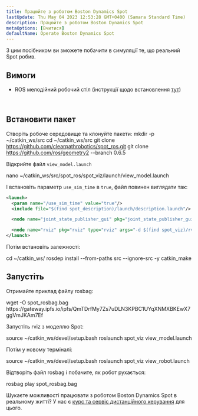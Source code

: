 ```yaml
---
title: Працюйте з роботом Boston Dynamics Spot
lastUpdate: Thu May 04 2023 12:53:28 GMT+0400 (Samara Standard Time)
description: Працюйте з роботом Boston Dynamics Spot
metaOptions: [Вчитися]
defaultName: Operate Boston Dynamics Spot
---
```


З цим посібником ви зможете побачити в симуляції те, що реальний Spot робив.

## Вимоги

* ROS мелодійний робочий стіл (інструкції щодо встановлення [тут](http://wiki.ros.org/melodic/Інсталяція/Ubuntu))

<br/>

## Встановити пакет

Створіть робоче середовище та клонуйте пакети:
<LessonCodeWrapper language="bash">
mkdir -p ~/catkin_ws/src
cd ~/catkin_ws/src
git clone https://github.com/clearpathrobotics/spot_ros.git
git clone https://github.com/ros/geometry2 --branch 0.6.5
</LessonCodeWrapper>

Відкрийте файл `view_model.launch`

<LessonCodeWrapper language="bash" codeClass="big-code">
nano ~/catkin_ws/src/spot_ros/spot_viz/launch/view_model.launch
</LessonCodeWrapper>



І встановіть параметр `use_sim_time` в `true`, файл повинен виглядати так:

```xml
<launch>
  <param name="/use_sim_time" value="true"/>
  <include file="$(find spot_description)/launch/description.launch"/>

  <node name="joint_state_publisher_gui" pkg="joint_state_publisher_gui" type="joint_state_publisher_gui" />

  <node name="rviz" pkg="rviz" type="rviz" args="-d $(find spot_viz)/rviz/model.rviz" />
</launch>
```

Потім встановіть залежності:

<LessonCodeWrapper language="bash">
cd ~/catkin_ws/
rosdep install --from-paths src --ignore-src -y
catkin_make
</LessonCodeWrapper>

## Запустіть

Отримайте приклад файлу rosbag:

<LessonCodeWrapper language="bash" codeClass="big-code">
wget -O spot_rosbag.bag https://gateway.ipfs.io/ipfs/QmTDrfMy7Zs7uDLN3KPBC1UYqXNMXBKEwX7ggVmJKAm7Ef
</LessonCodeWrapper>

Запустіть rviz з моделлю Spot:

<LessonCodeWrapper language="bash">
source ~/catkin_ws/devel/setup.bash
roslaunch spot_viz view_model.launch
</LessonCodeWrapper>

Потім у новому терміналі:

<LessonCodeWrapper language="bash">
source ~/catkin_ws/devel/setup.bash
roslaunch spot_viz view_robot.launch
</LessonCodeWrapper>

<LessonImages imageClasses="mb" src="spot-try-it-out/spot.jpg" alt="spot_viz"/>


Відтворіть файл rosbag і побачите, як робот рухається:

<LessonCodeWrapper language="bash">
rosbag play spot_rosbag.bag
</LessonCodeWrapper>

<LessonImages imageClasses="mb" src="spot-try-it-out/spot2.jpg" alt="spot_viz"/>


Шукаєте можливості працювати з роботом Boston Dynamics Spot в реальному житті? У нас є [курс та сервіс дистанційного керування](/online-courses/boston-dynamics-course/) для цього.